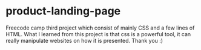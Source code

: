 # product-landing-page
Freecode camp third project which consist of mainly CSS and a few lines of HTML. What I learned from this project is that css is a powerful tool, it can really manipulate websites on how it is presented. Thank you :)
